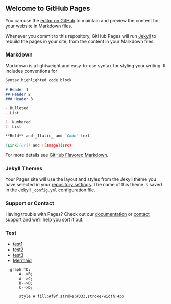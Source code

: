 ## Welcome to GitHub Pages

You can use the [editor on GitHub](https://github.com/jermon/alpine_test/edit/main/README.md) to maintain and preview the content for your website in Markdown files.

Whenever you commit to this repository, GitHub Pages will run [Jekyll](https://jekyllrb.com/) to rebuild the pages in your site, from the content in your Markdown files.

### Markdown

Markdown is a lightweight and easy-to-use syntax for styling your writing. It includes conventions for

```markdown
Syntax highlighted code block

# Header 1
## Header 2
### Header 3

- Bulleted
- List

1. Numbered
2. List

**Bold** and _Italic_ and `Code` text

[Link](url) and ![Image](src)
```

For more details see [GitHub Flavored Markdown](https://guides.github.com/features/mastering-markdown/).

### Jekyll Themes

Your Pages site will use the layout and styles from the Jekyll theme you have selected in your [repository settings](https://github.com/jermon/alpine_test/settings/pages). The name of this theme is saved in the Jekyll `_config.yml` configuration file.

### Support or Contact

Having trouble with Pages? Check out our [documentation](https://docs.github.com/categories/github-pages-basics/) or [contact support](https://support.github.com/contact) and we’ll help you sort it out.

### Test
- [test1](test1.html)
- [test2](test2.html)
- [test3](test3.html)
- [Mermaid](mermaid.html)


```mermaid
  graph TD;
      A-->B;
      A-->C;
      B-->D;
      C-->D;
      
      style A fill:#f9f,stroke:#333,stroke-width:4px
```
